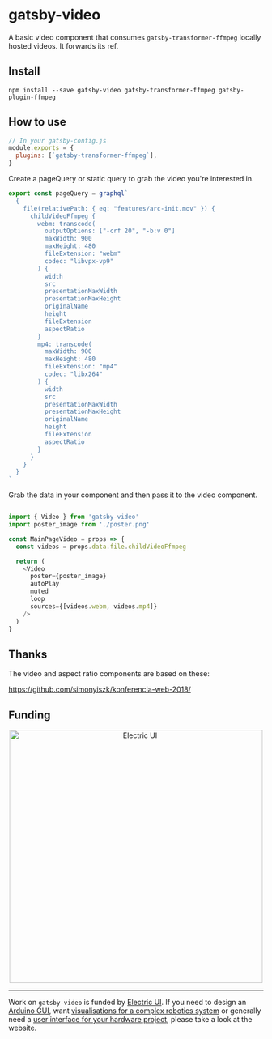 # gatsby-video

A basic video component that consumes `gatsby-transformer-ffmpeg` locally hosted videos. It forwards its ref.

## Install

`npm install --save gatsby-video gatsby-transformer-ffmpeg gatsby-plugin-ffmpeg`

## How to use

```javascript
// In your gatsby-config.js
module.exports = {
  plugins: [`gatsby-transformer-ffmpeg`],
}
```

Create a pageQuery or static query to grab the video you're interested in.

```javascript
export const pageQuery = graphql`
  {
    file(relativePath: { eq: "features/arc-init.mov" }) {
      childVideoFfmpeg {
        webm: transcode(
          outputOptions: ["-crf 20", "-b:v 0"]
          maxWidth: 900
          maxHeight: 480
          fileExtension: "webm"
          codec: "libvpx-vp9"
        ) {
          width
          src
          presentationMaxWidth
          presentationMaxHeight
          originalName
          height
          fileExtension
          aspectRatio
        }
        mp4: transcode(
          maxWidth: 900
          maxHeight: 480
          fileExtension: "mp4"
          codec: "libx264"
        ) {
          width
          src
          presentationMaxWidth
          presentationMaxHeight
          originalName
          height
          fileExtension
          aspectRatio
        }
      }
    }
  }
`
```

Grab the data in your component and then pass it to the video component.

```javascript

import { Video } from 'gatsby-video'
import poster_image from './poster.png'

const MainPageVideo = props => {
  const videos = props.data.file.childVideoFfmpeg

  return (
    <Video
      poster={poster_image}
      autoPlay
      muted
      loop
      sources={[videos.webm, videos.mp4]}
    />
  )
}
```

## Thanks

The video and aspect ratio components are based on these:

https://github.com/simonyiszk/konferencia-web-2018/

## Funding

<p align="center">
<a href="https://electricui.com/">
<picture>
  <source media="(prefers-color-scheme: dark)" srcset="https://electricui.com/web_static/monochrome-logotype.svg">
  <img alt="Electric UI" src="https://electricui.com/web_static/logotype.svg" width="500">
</picture>
</a>
</p>

---

Work on `gatsby-video` is funded by [Electric UI](https://electricui.com). If you need to design an [Arduino GUI](https://electricui.com/hello/arduino), want [visualisations for a complex robotics system](https://electricui.com/features) or generally need a [user interface for your hardware project](https://electricui.com/features), please take a look at the website.
